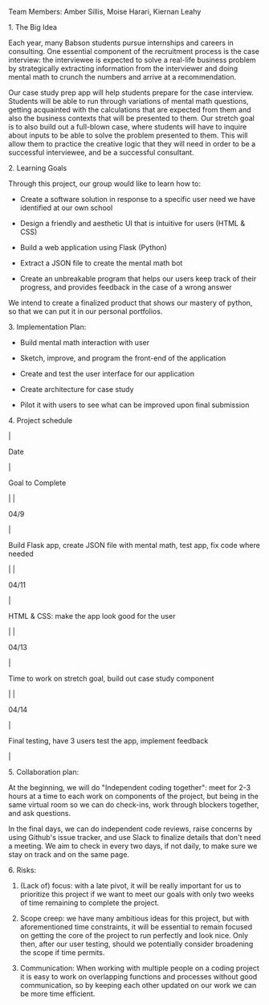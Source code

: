 Team Members: Amber Sillis, Moise Harari, Kiernan Leahy

1\. The Big Idea

Each year, many Babson students pursue internships and careers in consulting. One essential component of the recruitment process is the case interview: the interviewee is expected to solve a real-life business problem by strategically extracting information from the interviewer and doing mental math to crunch the numbers and arrive at a recommendation. 

Our case study prep app will help students prepare for the case interview. Students will be able to run through variations of mental math questions, getting acquainted with the calculations that are expected from them and also the business contexts that will be presented to them. Our stretch goal is to also build out a full-blown case, where students will have to inquire about inputs to be able to solve the problem presented to them. This will allow them to practice the creative logic that they will need in order to be a successful interviewee, and be a successful consultant. 

2\. Learning Goals

Through this project, our group would like to learn how to:

-   Create a software solution in response to a specific user need we have identified at our own school

-   Design a friendly and aesthetic UI that is intuitive for users (HTML & CSS)

-   Build a web application using Flask (Python)

-   Extract a JSON file to create the mental math bot

-   Create an unbreakable program that helps our users keep track of their progress, and provides feedback in the case of a wrong answer

We intend to create a finalized product that shows our mastery of python, so that we can put it in our personal portfolios.

3\. Implementation Plan:

-   Build mental math interaction with user

-   Sketch, improve, and program the front-end of the application 

-   Create and test the user interface for our application

-   Create architecture for case study 

-   Pilot it with users to see what can be improved upon final submission

4\. Project schedule

|

Date

 |

Goal to Complete

 |
|

04/9

 |

Build Flask app, create JSON file with mental math, test app, fix code where needed

 |
|

04/11

 |

HTML & CSS: make the app look good for the user

 |
|

04/13

 |

Time to work on stretch goal, build out case study component

 |
|

04/14

 |

Final testing, have 3 users test the app, implement feedback

 |

5\. Collaboration plan:

At the beginning, we will do "Independent coding together": meet for 2-3 hours at a time to each work on components of the project, but being in the same virtual room so we can do check-ins, work through blockers together, and ask questions. 

In the final days, we can do independent code reviews, raise concerns by using Github's issue tracker, and use Slack to finalize details that don't need a meeting. We aim to check in every two days, if not daily, to make sure we stay on track and on the same page. 

6\. Risks:

1.  (Lack of) focus: with a late pivot, it will be really important for us to prioritize this project if we want to meet our goals with only two weeks of time remaining to complete the project. 

2.  Scope creep: we have many ambitious ideas for this project, but with aforementioned time constraints, it will be essential to remain focused on getting the core of the project to run perfectly and look nice. Only then, after our user testing, should we potentially consider broadening the scope if time permits. 

3.  Communication: When working with multiple people on a coding project it is easy to work on overlapping functions and processes without good communication, so by keeping each other updated on our work we can be more time efficient.
